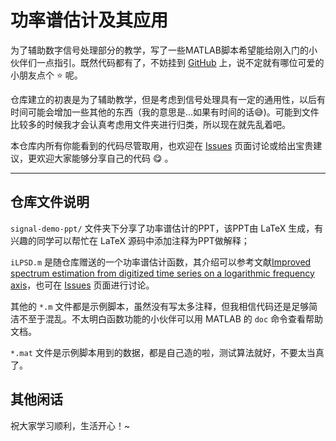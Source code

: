 # 功率谱估计及其应用

为了辅助数字信号处理部分的教学，写了一些MATLAB脚本希望能给刚入门的小伙伴们一点指引。既然代码都有了，不妨挂到 [GitHub](https://github.com/iChunyu/signal-process-demo) 上，说不定就有哪位可爱的小朋友点个 :star: 呢。

仓库建立的初衷是为了辅助教学，但是考虑到信号处理具有一定的通用性，以后有时间可能会增加一些其他的东西（我的意思是...如果有时间的话:sweat_smile:)。可能到文件比较多的时候我才会认真考虑用文件夹进行归类，所以现在就先乱着吧。

本仓库内所有你能看到的代码尽管取用，也欢迎在 [Issues](https://github.com/iChunyu/signal-process-demo/issues) 页面讨论或给出宝贵建议，更欢迎大家能够分享自己的代码 :yum: 。

***

## 仓库文件说明

`signal-demo-ppt/` 文件夹下分享了功率谱估计的PPT，该PPT由 LaTeX 生成，有兴趣的同学可以帮忙在 LaTeX 源码中添加注释为PPT做解释；

`iLPSD.m` 是随仓库赠送的一个功率谱估计函数，其介绍可以参考文献[Improved spectrum estimation from digitized time series on a logarithmic frequency axis](https://www.sciencedirect.com/science/article/abs/pii/S026322410500117X)，也可在 [Issues](https://github.com/iChunyu/signal-process-demo/issues) 页面进行讨论。

其他的 `*.m` 文件都是示例脚本，虽然没有写太多注释，但我相信代码还是足够简洁不至于混乱。不太明白函数功能的小伙伴可以用 MATLAB 的 `doc` 命令查看帮助文档。

`*.mat` 文件是示例脚本用到的数据，都是自己造的啦，测试算法就好，不要太当真了。

## 其他闲话

祝大家学习顺利，生活开心！~
